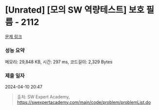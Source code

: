 # [Unrated] [모의 SW 역량테스트] 보호 필름 - 2112 

[문제 링크](https://swexpertacademy.com/main/code/problem/problemDetail.do?contestProbId=AV5V1SYKAaUDFAWu) 

### 성능 요약

메모리: 29,848 KB, 시간: 297 ms, 코드길이: 2,329 Bytes

### 제출 일자

2024-04-10 20:47



> 출처: SW Expert Academy, https://swexpertacademy.com/main/code/problem/problemList.do
